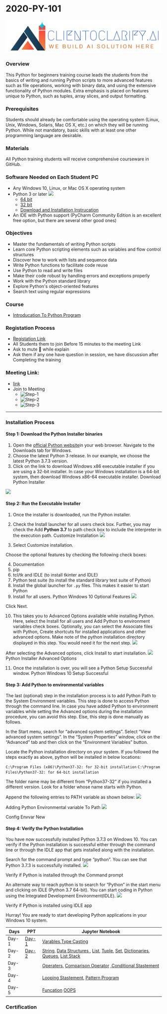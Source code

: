 # 2020-PY-101
![](https://github.com/reddyprasade/2020-PY-101/blob/master/Images/Logo.png)
### Overview
This Python for beginners training course leads the students from the basics of writing and running Python scripts to more advanced features such as file operations, working with binary data, and using the extensive functionality of Python modules. Extra emphasis is placed on features unique to Python, such as tuples, array slices, and output formatting.

### Prerequisites
Students should already be comfortable using the operating system (Linux, Unix, Windows, Solaris, Mac OS X, etc.) on which they will be running Python. While not mandatory, basic skills with at least one other programming language are desirable.
### Materials
All Python training students will receive comprehensive courseware in GitHub.

### Software Needed on Each Student PC
* Any Windows 10, Linux, or Mac OS X operating system
* Python 3 or later
  ![](https://lh3.googleusercontent.com/-6W_a1QS8RfM/X1sv1nJAS5I/AAAAAAAAp3Q/Yg5jrQn32ZQMUZ_h9SIt23jmktMBlPlFwCK8BGAsYHg/s0/2020-09-11.png)
  * [64 bit](https://www.python.org/ftp/python/3.7.9/python-3.7.9-amd64.exe)
  * [32 bit](https://www.python.org/ftp/python/3.7.9/python-3.7.9-amd64-webinstall.exe)
  * [Download and Installation Instrucation]()
* An IDE with Python support (PyCharm Community Edition is an excellent free option, but there are several other good ones)
### Objectives
* Master the fundamentals of writing Python scripts
* Learn core Python scripting elements such as variables and flow control structures
* Discover how to work with lists and sequence data
* Write Python functions to facilitate code reuse
* Use Python to read and write files
* Make their code robust by handling errors and exceptions properly
* Work with the Python standard library
* Explore Python's object-oriented features
* Search text using regular expressions
### Course 
* [Introducation To Python Program ](https://github.com/reddyprasade/2020-PY-101/blob/master/PPT/Introduction%20to%20Python%20Programming.pdf)

### Registation Process 
* [Registation Link](https://forms.gle/iyT5kxrTZKRUT7n49)
* All Students them to join Before 15 minutes to the meeting Link
* Ask to mute 🔕 while explain
* Ask them if any one have question in session, we have discussion after Completing the training

### Meeting Link:
* [link](https://meet.google.com/ppp-feno-gqb)
* Join to Meeting 
  * ![Step-1](https://lh3.googleusercontent.com/-CzELC5wghnY/X19_jCahhqI/AAAAAAAAAHo/Cp3Dm7B2RVc6JxjRfNne1343LGOWNJrBwCK8BGAsYHg/s0/2020-09-14.png)
  * ![Step-2](https://lh3.googleusercontent.com/-vMOP_ZFncC4/X199gHWNnmI/AAAAAAAAp6I/dFSBb0WzVvAS6c00TKmAXkPFH536gfo_gCK8BGAsYHg/s0/2020-09-14.png)
  * ![Step-3](https://lh3.googleusercontent.com/-8ytudhew9w8/X19-itFNGWI/AAAAAAAAp6Q/EvzCtodZo88hqomUmY2N0XB9t4V8j9GrQCK8BGAsYHg/s0/2020-09-14.png)

***
### Installation Process
#### **Step 1:** Download the Python Installer binaries
1. Open the [official Python website](https://www.python.org/downloads/windows/)in your web browser. Navigate to the Downloads tab for Windows.
2. Choose the latest Python 3 release. In our example, we choose the latest Python 3.7.3 version.
3. Click on the link to download Windows x86 executable installer if you are using a 32-bit installer. In case your Windows installation is a 64-bit system, then download Windows x86-64 executable installer.
Download Python Installer

![](https://cdn.journaldev.com/wp-content/uploads/2019/06/DownloadRel.png)

#### **Step 2:** Run the Executable Installer
1. Once the installer is downloaded, run the Python installer.
2. Check the Install launcher for all users check box. Further, you may check the Add **Python 3.7** to path check box to include the interpreter in the execution path.
Customize Installation
![](https://cdn.journaldev.com/wp-content/uploads/2019/06/customize_installation.png)

3. Select Customize installation.
  
Choose the optional features by checking the following check boxes:

4. Documentation
5. pip
6. tcl/tk and IDLE (to install tkinter and IDLE)
7. Python test suite (to install the standard library test suite of Python)
8. Install the global launcher for `.py` files. This makes it easier to start Python
9. Install for all users.
Python Windows 10 Optional Features
![](https://cdn.journaldev.com/wp-content/uploads/2019/06/optional_features-1.png)

Click Next.

10. This takes you to Advanced Options available while installing Python. Here, select the Install for all users and Add Python to environment variables check boxes.
Optionally, you can select the Associate files with Python, Create shortcuts for installed applications and other advanced options. Make note of the python installation directory displayed in this step. You would need it for the next step.
![](https://cdn.journaldev.com/wp-content/uploads/2019/06/advanced_options.png)

After selecting the Advanced options, click Install to start installation.
![](https://cdn.journaldev.com/wp-content/uploads/2019/06/setup_successful.png)
Python Installer Advanced Options

11. Once the installation is over, you will see a Python Setup Successful window.
Python Windows 10 Setup Successful

#### **Step 3:** Add Python to environmental variables
The last (optional) step in the installation process is to add Python Path to the System Environment variables. This step is done to access Python through the command line. In case you have added Python to environment variables while setting the Advanced options during the installation procedure, you can avoid this step. Else, this step is done manually as follows.

In the Start menu, search for “advanced system settings”. Select “View advanced system settings”. In the “System Properties” window, click on the “Advanced” tab and then click on the “Environment Variables” button.

Locate the Python installation directory on your system. If you followed the steps exactly as above, python will be installed in below locations:


`C:\Program Files (x86)\Python37-32: for 32-bit installation`
`C:\Program Files\Python37-32: for 64-bit installation`

The folder name may be different from “Python37-32” if you installed a different version. Look for a folder whose name starts with Python.

Append the following entries to PATH variable as shown below:
![](https://cdn.journaldev.com/wp-content/uploads/2019/06/environmentalvar_to-path.png)

Adding Python Environmental variable To Path
![](https://cdn.journaldev.com/wp-content/uploads/2019/06/config_envvar_new-1.png)

Config Envvar New

#### **Step 4: Verify the Python Installation**

You have now successfully installed Python 3.7.3 on Windows 10. You can verify if the Python installation is successful either through the command line or through the IDLE app that gets installed along with the installation.

Search for the command prompt and type “python”. You can see that Python 3.7.3 is successfully installed.
![](https://cdn.journaldev.com/wp-content/uploads/2019/06/verify-python-cmdpromt.png)

Verify if Python is installed through the Command prompt

An alternate way to reach python is to search for “Python” in the start menu and clicking on IDLE (Python 3.7 64-bit). You can start coding in Python using the Integrated Development Environment(IDLE).
![](https://cdn.journaldev.com/wp-content/uploads/2019/06/verify-python-startmenu.png)

Verify if Python is installed using IDLE app

Hurray! You are ready to start developing Python applications in your Windows 10 system.


|Days|PPT|Jupyter Notebook|
|-----|----|------|
|Day-1|[Day-1](https://github.com/reddyprasade/2020-PY-101/blob/master/Day-1/chapter1.pdf)|[Varables](https://github.com/reddyprasade/2020-PY-101/blob/master/Day-1/Tasks/PY0101EN-0-0-Variables%2C%20assignment%20and%20operator%20precedence.ipynb),[Type Casting](https://github.com/reddyprasade/2020-PY-101/blob/master/Day-1/Tasks/PY0101EN-1-1-Types.ipynb)|
|Day-2|[Day-2]()|[String](https://github.com/reddyprasade/2020-PY-101/blob/master/Day-2/Task-2/PY0101EN-1-2-Strings.ipynb), [Data Structures ](https://github.com/reddyprasade/2020-PY-101/blob/master/Day-2/Task-2/PY0101EN-2-0-Data%20Structure.ipynb), [List](https://github.com/reddyprasade/2020-PY-101/blob/master/Day-2/Task-2/PY0101EN-2-2-Lists.ipynb), [Tuple](https://github.com/reddyprasade/2020-PY-101/blob/master/Day-2/Task-2/PY0101EN-2-1-Tuples.ipynb), [Set](https://github.com/reddyprasade/2020-PY-101/blob/master/Day-2/Task-2/PY0101EN-2-3-Sets.ipynb), [Dictionaries](https://github.com/reddyprasade/2020-PY-101/blob/master/Day-2/Task-2/PY0101EN-2-4-Dictionaries.ipynb), [Queues](https://github.com/reddyprasade/2020-PY-101/blob/master/Day-2/Task-2/PY0101EN-2-5-%20Lists%20as%20Queues.ipynb), [List Stack](https://github.com/reddyprasade/2020-PY-101/blob/master/Day-2/Task-2/PY0101EN-2-6-Lists%20as%20Stacks.ipynb)|
|Day-3||[Operaters](https://github.com/reddyprasade/2020-PY-101/blob/master/Day-3/Task-3/PY0101EN-1-3-Operaters.ipynb), [Comparison Operator](https://github.com/reddyprasade/2020-PY-101/blob/master/Day-3/Task-3/PY101EN-Comparison%20Operators.ipynb) ,[Conditional Stastement](https://github.com/reddyprasade/2020-PY-101/blob/master/Day-3/Task-3/10-If%2C%20elif%2C%20and%20else%20Statements.ipynb)|
|Day-4| |[Looping Stastement](), [Pattern Program]()|
|Day-5||[Funcation]() [OOPS]()|

### Certification 
